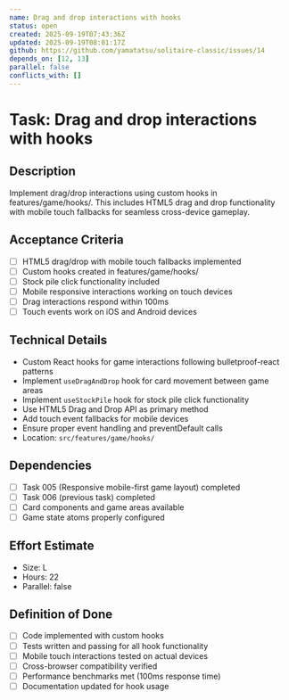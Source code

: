 ```yaml
---
name: Drag and drop interactions with hooks
status: open
created: 2025-09-19T07:43:36Z
updated: 2025-09-19T08:01:17Z
github: https://github.com/yamatatsu/solitaire-classic/issues/14
depends_on: [12, 13]
parallel: false
conflicts_with: []
---
```


# Task: Drag and drop interactions with hooks

## Description
Implement drag/drop interactions using custom hooks in features/game/hooks/. This includes HTML5 drag and drop functionality with mobile touch fallbacks for seamless cross-device gameplay.

## Acceptance Criteria
- [ ] HTML5 drag/drop with mobile touch fallbacks implemented
- [ ] Custom hooks created in features/game/hooks/
- [ ] Stock pile click functionality included
- [ ] Mobile responsive interactions working on touch devices
- [ ] Drag interactions respond within 100ms
- [ ] Touch events work on iOS and Android devices

## Technical Details
- Custom React hooks for game interactions following bulletproof-react patterns
- Implement `useDragAndDrop` hook for card movement between game areas
- Implement `useStockPile` hook for stock pile click functionality
- Use HTML5 Drag and Drop API as primary method
- Add touch event fallbacks for mobile devices
- Ensure proper event handling and preventDefault calls
- Location: `src/features/game/hooks/`

## Dependencies
- [ ] Task 005 (Responsive mobile-first game layout) completed
- [ ] Task 006 (previous task) completed
- [ ] Card components and game areas available
- [ ] Game state atoms properly configured

## Effort Estimate
- Size: L
- Hours: 22
- Parallel: false

## Definition of Done
- [ ] Code implemented with custom hooks
- [ ] Tests written and passing for all hook functionality
- [ ] Mobile touch interactions tested on actual devices
- [ ] Cross-browser compatibility verified
- [ ] Performance benchmarks met (100ms response time)
- [ ] Documentation updated for hook usage
